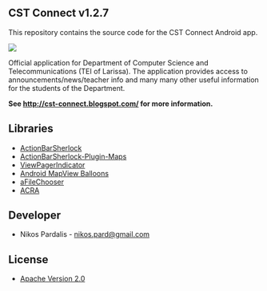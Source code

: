 ## CST Connect v1.2.7


This repository contains the source code for the CST Connect Android app.

<a href="https://play.google.com/store/apps/details?id=com.cst.connect" alt="Download from Google Play">
  <img src="http://www.android.com/images/brand/android_app_on_play_large.png">
</a>

Official application for Department of Computer Science and Telecommunications (TEI of Larissa).
The application provides access to announcements/news/teacher info and many many other useful information for the students of the Department. 

**See http://cst-connect.blogspot.com/ for more information.**


## Libraries

* [ActionBarSherlock](https://github.com/JakeWharton/ActionBarSherlock)
* [ActionBarSherlock-Plugin-Maps](https://github.com/JakeWharton/ActionBarSherlock-Plugin-Maps)
* [ViewPagerIndicator](https://github.com/JakeWharton/Android-ViewPagerIndicator)
* [Android MapView Balloons](https://github.com/jgilfelt/android-mapviewballoons)
* [aFileChooser](https://github.com/iPaulPro/aFileChooser)
* [ACRA](http://code.google.com/p/acra/)

## Developer

* Nikos Pardalis - <nikos.pard@gmail.com>

## License

* [Apache Version 2.0](http://www.apache.org/licenses/LICENSE-2.0.html)